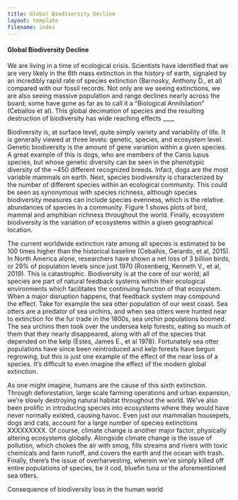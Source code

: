 ```yaml
---
title: Global Biodiversity Decline
layout: template
filename: index
--- 
```


#### Global Biodiversity Decline



We are living in a time of ecological crisis. Scientists have identified that we are very likely in the 6th mass extinction in the history of earth, signaled by an incredibly rapid rate of species extinction (Barnosky, Anthony D., et al) compared with our fossil records. Not only are we seeing extinctions, we are also seeing massive population and range declines nearly across the board; some have gone as far as to call it a “Biological Annihilation” (Ceballos et al). This global decimation of species and the resulting destruction of biodiversity has wide reaching effects ____



Biodiversity is, at surface level, quite simply variety and variability of life. It is generally viewed at three levels: genetic, species, and ecosystem level. Genetic biodiversity is the amount of gene variation within a given species. A great example of this is dogs, who are members of the Canis lupus species, but whose genetic diversity can be seen in the phenotypic diversity of the ~450 different recognized breeds. Infact, dogs are the most variable mammals on earth. Next, species biodiversity is characterized by the number of different species within an ecological community. This could be seen as synonymous with species richness, although species biodiversity measures can include species evenness, which is the relative abundances of species in a community. Figure 1 shows plots of bird, mammal and amphibian richness throughout the world. Finally, ecosystem biodiversity is the variation of ecosystems within a given geographical location. 

The current worldwide extinction rate among all species is estimated to be 100 times higher than the historical baseline (Ceballos, Gerardo, et al, 2015). In North America alone, researchers have shown a net loss of 3 billion birds, or 29% of population levels since just 1970 (Rosenberg, Kenneth V., et al, 2019). This is catastrophic. Biodiversity is at the core of our world; all species are part of natural feedback systems within their ecological environments which facilitates the continuing function of that ecosystem. When a major disruption happens, that feedback system may compound the effect. Take for example the sea otter population of our west coast. Sea otters are a predator of sea urchins, and when sea otters were hunted near to extinction for the fur trade in the 1800s, sea urchin populations boomed. The sea urchins then took over the undersea kelp forests, eating so much of them that they nearly disappeared, along with all of the species that depended on the kelp (Estes, James E., et al 1978). Fortunately sea otter populations have since been reintroduced and kelp forests have begun regrowing, but this is just one example of the effect of the near loss of a species. It’s difficult to even imagine the effect of the modern global extinction. 

As one might imagine, humans are the cause of this sixth extinction. Through deforestation, large scale farming operations and urban expansion, we’re slowly destroying natural habitat throughout the world. We’ve also been prolific in introducing species into ecosystems where they would have never normally existed, causing havoc. Even just our mammalian housepets, dogs and cats, account for a large number of species extinctions XXXXXXXXX. Of course, climate change is another major factor, physically altering ecosystems globally. Alongside climate change is the issue of pollution, which chokes the air with smog, fills streams and rivers with toxic chemicals and farm runoff, and covers the earth and the ocean with trash.  Finally, there’s the issue of overharvesting, wherein we’ve simply killed off entire populations of species, be it cod, bluefin tuna or the aforementioned sea otters. 

Consequence of biodiversity loss in the human world